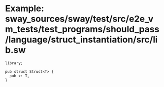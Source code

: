 # Example: sway_sources/sway/test/src/e2e_vm_tests/test_programs/should_pass/language/struct_instantiation/src/lib.sw

```sway
library;

pub struct Struct<T> {
  pub x: T,
}

```
